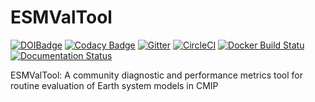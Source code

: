 # ESMValTool
[![DOIBadge](https://img.shields.io/badge/DOI-10.17874%2Fac8548f0315-blue.svg)](http://dx.doi.org/10.17874/ac8548f0315)
[![Codacy Badge](https://api.codacy.com/project/badge/Grade/c37f11ada51240a9af5f7c05bcad3e97)](https://www.codacy.com/app/ESMValGroup/ESMValTool?utm_source=github.com&amp;utm_medium=referral&amp;utm_content=ESMValGroup/ESMValTool&amp;utm_campaign=Badge_Grade)
[![Gitter](https://badges.gitter.im/Join%20Chat.svg)](https://gitter.im/ESMValGroup?utm_source=badge&utm_medium=badge&utm_campaign=pr-badge&utm_content=badge)
[![CircleCI](https://circleci.com/gh/ESMValGroup/ESMValTool.svg?style=svg)](https://circleci.com/gh/ESMValGroup/ESMValTool)
[![Docker Build Statu](https://img.shields.io/docker/build/esmvalgroup/esmvaltool.svg)]()
[![Documentation Status](https://readthedocs.org/projects/esmvaltool/badge/?version=latest)](http://esmvaltool.readthedocs.io/en/latest/?badge=latest)


ESMValTool: A community diagnostic and performance metrics tool for routine evaluation of Earth system models in CMIP
